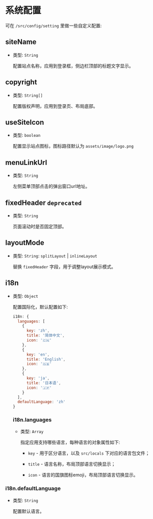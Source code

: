 # 系统配置

可在 `/src/config/setting` 里做一些自定义配置:

## siteName

- 类型: `String`

  配置站点名称，应用到登录框，侧边栏顶部的标题文字显示。

## copyright

- 类型: `String[]`

  配置版权声明，应用到登录页、布局底部。

## useSiteIcon

- 类型: `boolean`

  配置显示站点图标，图标路径默认为 `assets/image/logo.png`

## menuLinkUrl

- 类型: `String`

  左侧菜单顶部点击的弹出窗口url地址。

## fixedHeader `deprecated`

- 类型: `String`

  页面滚动时是否固定顶部。

## layoutMode 

- 类型:  `String`: `splitLayout` | `inlineLayout` 

  替换 `fixedHeader` 字段，用于调整layout展示模式。

## i18n

- 类型: `Object`

  配置国际化，默认配置如下:

  ```javascript
  i18n: {
    languages: [
      {
        key: 'zh',
        title: '简体中文',
        icon: '🇨🇳'
      },
      {
        key: 'en',
        title: 'English',
        icon: '🇬🇧'
      },
      {
        key: 'ja',
        title: '日本语',
        icon: '🇯🇵'
      }
    ],
    defaultLanguage: 'zh'
  }
  ```

  ### i18n.languages

  - 类型: `Array`

    指定应用支持哪些语言，每种语言的对象属性如下:

    - `key` - 用于区分语言，以及 `src/locals` 下对应的语言包文件；

    - `title` - 语言名称，布局顶部语言切换显示；

    - `icon` - 语言的国旗图标emoji，布局顶部语言切换显示。

 ### i18n.defaultLanguage
   
   - 类型: `String`

        配置默认语言。
